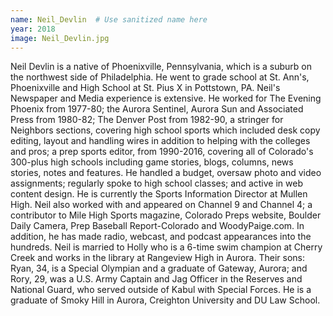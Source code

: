 ```yaml
---
name: Neil_Devlin  # Use sanitized name here
year: 2018
image: Neil_Devlin.jpg
---
```


Neil Devlin is a native of Phoenixville, Pennsylvania, which is a suburb on the northwest side of
Philadelphia. He went to grade school at St. Ann's, Phoenixville and High School at St. Pius X in
Pottstown, PA.
Neil's Newspaper and Media experience is extensive. He worked for The Evening Phoenix from
1977-80; the Aurora Sentinel, Aurora Sun and Associated Press from 1980-82; The Denver Post
from 1982-90, a stringer for Neighbors sections, covering high school sports which included desk
copy editing, layout and handling wires in addition to helping with the colleges and pros; a prep
sports editor, from 1990-2016, covering all of Colorado's 300-plus high schools including game
stories, blogs, columns, news stories, notes and features. He handled a budget, oversaw photo
and video assignments; regularly spoke to high school classes; and active in web content design.
He is currently the Sports Information Director at Mullen High.
Neil also worked with and appeared on Channel 9 and Channel 4; a contributor to Mile High
Sports magazine, Colorado Preps website, Boulder Daily Camera, Prep Baseball Report-Colorado
and WoodyPaige.com. In addition, he has made radio, webcast, and podcast appearances into
the hundreds.
Neil is married to Holly who is a 6-time swim champion at Cherry Creek and works in the library
at Rangeview High in Aurora. Their sons: Ryan, 34, is a Special Olympian and a graduate of
Gateway, Aurora; and Rory, 29, was a U.S. Army Captain and Jag Officer in the Reserves and
National Guard, who served outside of Kabul with Special Forces. He is a graduate of Smoky Hill
in Aurora, Creighton University and DU Law School.